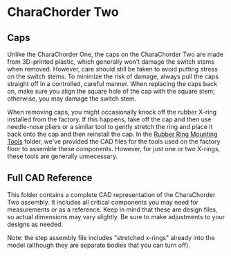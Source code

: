 # CharaChorder Two

## Caps

Unlike the CharaChorder One, the caps on the CharaChorder Two are made from 3D-printed plastic, which generally won’t damage the switch stems when removed. However, care should still be taken to avoid putting stress on the switch stems. To minimize the risk of damage, always pull the caps straight off in a controlled, careful manner. When replacing the caps back on, make sure you align the square hole of the cap with the square stem; otherwise, you may damage the switch stem.

When removing caps, you might occasionally knock off the rubber X-ring installed from the factory. If this happens, take off the cap and then use needle-nose pliers or a similar tool to gently stretch the ring and place it back onto the cap and then reinstall the cap. In the [Rubber Ring Mounting Tools](Rubber%20Ring%20Mounting%20Tools/README.md) folder, we've provided the CAD files for the tools used on the factory floor to assemble these components. However, for just one or two X-rings, these tools are generally unnecessary.

## Full CAD Reference

This folder contains a complete CAD representation of the CharaChorder Two assembly. It includes all critical components you may need for measurements or as a reference. Keep in mind that these are design files, so actual dimensions may vary slightly. Be sure to make adjustments to your designs as needed.

Note: the step assembly file includes "stretched x-rings" already into the model (although they are separate bodies that you can turn off).

